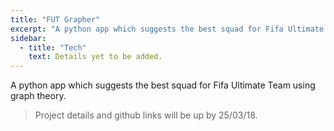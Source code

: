 ```yaml
---
title: "FUT Grapher"
excerpt: "A python app which suggests the best squad for Fifa Ultimate Team using graph theory."
sidebar:
  - title: "Tech"
    text: Details yet to be added.
---
```


A python app which suggests the best squad for Fifa Ultimate Team using graph theory.

> Project details and github links will be up by 25/03/18.
